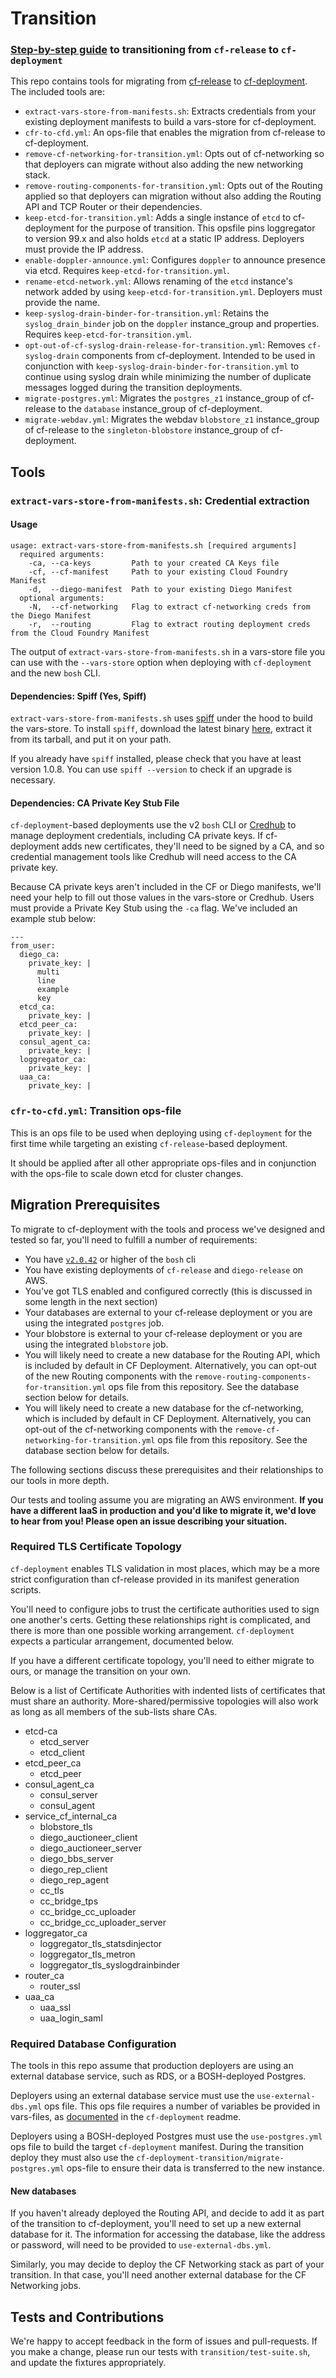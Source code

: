 # Transition
### [Step-by-step guide](how-to-transition.md) to transitioning from `cf-release` to `cf-deployment`

This repo contains tools for migrating
from [cf-release](https://github.com/cloudfoundry/cf-release)
to [cf-deployment](https://github.com/cloudfoundry/cf-deployment).
The included tools are:
- `extract-vars-store-from-manifests.sh`: Extracts credentials from your existing deployment manifests
  to build a vars-store for cf-deployment.
- `cfr-to-cfd.yml`: An ops-file that enables the migration from cf-release to cf-deployment.
- `remove-cf-networking-for-transition.yml`: Opts out of cf-networking
  so that deployers can migrate without also adding the new networking stack.
- `remove-routing-components-for-transition.yml`: Opts out of the Routing applied
  so that deployers can migration without also adding the Routing API and TCP Router
  or their dependencies.
- `keep-etcd-for-transition.yml`: Adds a single instance
of `etcd`
to cf-deployment
for the purpose of transition.
This opsfile pins loggregator to version 99.x and
also holds `etcd` at a static IP address.
Deployers must provide the IP address.
- `enable-doppler-announce.yml`: Configures `doppler`
to announce presence via etcd.
Requires `keep-etcd-for-transition.yml`.
- `rename-etcd-network.yml`: Allows renaming
of the `etcd`
instance's network
added by using `keep-etcd-for-transition.yml`.
Deployers must provide the name.
- `keep-syslog-drain-binder-for-transition.yml`: Retains the `syslog_drain_binder` job
on the `doppler` instance_group
and properties.
Requires `keep-etcd-for-transition.yml`.
- `opt-out-of-cf-syslog-drain-release-for-transition.yml`: Removes `cf-syslog-drain` components
from cf-deployment.  Intended to be used in conjunction with `keep-syslog-drain-binder-for-transition.yml`
to continue using syslog drain
while minimizing the number of duplicate messages logged
during the transition deployments.
- `migrate-postgres.yml`: Migrates the
`postgres_z1` instance_group
of cf-release
to the `database` instance_group
of cf-deployment.
- `migrate-webdav.yml`: Migrates the webdav
`blobstore_z1` instance_group
of cf-release
to the `singleton-blobstore` instance_group
of cf-deployment.

## Tools

### `extract-vars-store-from-manifests.sh`: Credential extraction

#### Usage
```
usage: extract-vars-store-from-manifests.sh [required arguments]
  required arguments:
    -ca, --ca-keys         Path to your created CA Keys file
    -cf, --cf-manifest     Path to your existing Cloud Foundry Manifest
    -d,  --diego-manifest  Path to your existing Diego Manifest
  optional arguments:
    -N,  --cf-networking   Flag to extract cf-networking creds from the Diego Manifest
    -r,  --routing         Flag to extract routing deployment creds from the Cloud Foundry Manifest
```
The output of `extract-vars-store-from-manifests.sh`
in a vars-store file you can use
with the `--vars-store` option
when deploying with `cf-deployment`
and the new `bosh` CLI.

#### Dependencies: Spiff (Yes, Spiff)
`extract-vars-store-from-manifests.sh` uses [spiff](https://github.com/cloudfoundry-incubator/spiff)
under the hood to build the vars-store.
To install `spiff`,
download the latest binary [here][spiff-releases],
extract it from its tarball,
and put it on your path.

If you already have `spiff` installed,
please check that you have at least version 1.0.8.
You can use `spiff --version` to check
if an upgrade is necessary.

#### <a id="ca-keys"></a> Dependencies: CA Private Key Stub File
`cf-deployment`-based deployments use
the v2 `bosh` CLI or [Credhub](https://github.com/cloudfoundry-incubator/credhub)
to manage deployment credentials,
including CA private keys.
If cf-deployment adds new certificates,
they'll need to be signed by a CA,
and so credential management tools like Credhub
will need access to the CA private key.

Because CA private keys aren't included in the CF or Diego manifests,
we'll need your help to fill out those values in the vars-store or Credhub.
Users must provide a Private Key Stub using the `-ca` flag.
We've included an example stub below:

```
---
from_user:
  diego_ca:
    private_key: |
      multi
      line
      example
      key
  etcd_ca:
    private_key: |
  etcd_peer_ca:
    private_key: |
  consul_agent_ca:
    private_key: |
  loggregator_ca:
    private_key: |
  uaa_ca:
    private_key: |
```

### `cfr-to-cfd.yml`: Transition ops-file
This is an ops file
to be used when deploying using `cf-deployment`
for the first time
while targeting an existing `cf-release`-based deployment.

It should be applied after
all other appropriate ops-files
and in conjunction with the ops-file
to scale down etcd for cluster changes.

## <a id="prerequisites"></a> Migration Prerequisites
To migrate to cf-deployment
with the tools and process we've designed and tested
so far,
you'll need to fulfill a number of requirements:
- You have [`v2.0.42`](https://github.com/cloudfoundry/bosh-cli/releases/tag/v2.0.42)
or higher of the `bosh` cli
- You have existing deployments of
  `cf-release`
  and
  `diego-release` on AWS.
- You've got TLS enabled and configured correctly
  (this is discussed in some length in the next section)
- Your databases are external to your cf-release deployment
  or you are using the integrated `postgres` job.
- Your blobstore is external to your cf-release deployment
  or you are using the integrated `blobstore` job.
- You will likely need
  to create a new database
  for the Routing API,
  which is included by default in CF Deployment.
  Alternatively, you can opt-out of the new Routing components
  with the `remove-routing-components-for-transition.yml`
  ops file from this repository. See the database section below for details.
- You will likely need
  to create a new database
  for the cf-networking,
  which is included by default in CF Deployment.
  Alternatively, you can opt-out of the cf-networking components
  with the `remove-cf-networking-for-transition.yml`
  ops file from this repository. See the database section below for details.

The following sections discuss these prerequisites
and their relationships to our tools
in more depth.

Our tests and tooling
assume you are migrating an AWS environment.
**If you have a different IaaS in production
and you'd like to migrate it,
we'd love to hear from you!
Please open an issue describing your situation.**

### Required TLS Certificate Topology
`cf-deployment` enables TLS validation
in most places,
which may be a more strict configuration
than cf-release provided in its manifest generation scripts.

You'll need to configure jobs
to trust the certificate authorities
used to sign one another's certs.
Getting these relationships right is complicated,
and there is more than one possible working arrangement.
`cf-deployment` expects a particular arrangement,
documented below.

If you have a different certificate topology,
you'll need to either migrate to ours,
or manage the transition on your own.

Below is a list of Certificate Authorities
with indented lists of certificates
that must share an authority.
More-shared/permissive topologies will also work
as long as all members of the sub-lists share CAs.

- etcd-ca
  - etcd_server
  - etcd_client
- etcd_peer_ca
  - etcd_peer
- consul_agent_ca
  - consul_server
  - consul_agent
- service_cf_internal_ca
  - blobstore_tls
  - diego_auctioneer_client
  - diego_auctioneer_server
  - diego_bbs_server
  - diego_rep_client
  - diego_rep_agent
  - cc_tls
  - cc_bridge_tps
  - cc_bridge_cc_uploader
  - cc_bridge_cc_uploader_server
- loggregator_ca
  - loggregator_tls_statsdinjector
  - loggregator_tls_metron
  - loggregator_tls_syslogdrainbinder
- router_ca
  - router_ssl
- uaa_ca
  - uaa_ssl
  - uaa_login_saml

### Required Database Configuration
The tools in this repo assume
that production deployers are using an external database service,
such as RDS,
or a BOSH-deployed Postgres.

Deployers using an external database service
must use the `use-external-dbs.yml` ops file.
This ops file requires a number of variables
be provided in vars-files,
as [documented][cf-d-ops-files-list] in the `cf-deployment` readme.

Deployers using a BOSH-deployed Postgres
must use the `use-postgres.yml` ops file
to build the target `cf-deployment` manifest.
During the transition deploy
they must also use the `cf-deployment-transition/migrate-postgres.yml` ops-file
to ensure their data is transferred to the new instance.

#### New databases
If you haven't already deployed the Routing API,
and decide to add it as part of the transition to cf-deployment,
you'll need to set up a new external database for it.
The information for accessing the database,
like the address or password,
will need to be provided to `use-external-dbs.yml`.

Similarly,
you may decide to deploy the CF Networking stack
as part of your transition.
In that case, you'll need another external database for the CF Networking jobs.

## Tests and Contributions
We're happy to accept feedback
in the form of issues and pull-requests.
If you make a change,
please run our tests
with `transition/test-suite.sh`,
and update the fixtures appropriately.

[spiff-releases]: https://github.com/cloudfoundry-incubator/spiff/releases
[cf-d-ops-files-list]: https://github.com/cloudfoundry/cf-deployment/blob/master/README.md#ops-files
